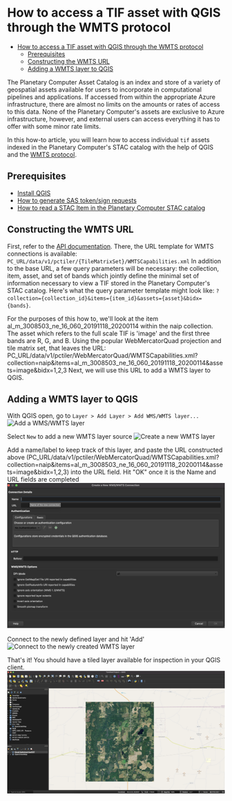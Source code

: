 # How to access a TIF asset with QGIS through the WMTS protocol

- [How to access a TIF asset with QGIS through the WMTS protocol](#how-to-access-a-tif-asset-with-qgis-through-the-wmts-protocol)
  - [Prerequisites](#prerequisites)
  - [Constructing the WMTS URL](#constructing-the-wmts-url)
  - [Adding a WMTS layer to QGIS](#adding-a-wmts-layer-to-qgis)

The Planetary Computer Asset Catalog is an index and store of a variety of
geospatial assets available for users to incorporate in computational pipelines
and applications. If accessed from within the appropriate Azure infrastructure,
there are almost no limits on the amounts or rates of access to this data. None
of the Planetary Computer's assets are exclusive to Azure infrastructure,
however, and external users can access everything it has to offer with some
minor rate limits.

In this how-to article, you will learn how to access individual `tif` assets
indexed in the Planetary Computer's STAC catalog with the help of QGIS and the
[WMTS protocol](https://www.ogc.org/standards/wmts).


## Prerequisites

- [Install QGIS](https://qgis.org/en/site/forusers/download.html)
- [How to generate SAS token/sign
  requests](./02-how-to-generate-sas-token-sign-requests.md)
- [How to read a STAC Item in the Planetary Computer STAC
  catalog](./01-how-to-read-a-stac-item.md)


## Constructing the WMTS URL


First, refer  to the [API documentation](PC_OPENAPI_URL). There, the URL
template for WMTS connections is available:
`PC_URL/data/v1/pctiler/{TileMatrixSet}/WMTSCapabilities.xml` In addition to the
base URL, a few query parameters will be necessary: the collection, item, asset,
and set of bands which jointly define the minimal set of information necessary
to view a TIF stored in the Planetary Computer's STAC catalog. Here's what the
query parameter template might look like:
`?collection={collection_id}&items={item_id}&assets={asset}&bidx={bands}`.

For the purposes of this how to, we'll look at the item
al_m_3008503_ne_16_060_20191118_20200114 within the naip collection. The asset
which refers to the full scale TIF is 'image' and the first three bands are R,
G, and B. Using the popular WebMercatorQuad projection and tile matrix set, that
leaves the URL:
PC_URL/data/v1/pctiler/WebMercatorQuad/WMTSCapabilities.xml?collection=naip&items=al_m_3008503_ne_16_060_20191118_20200114&assets=image&bidx=1,2,3
Next, we will use this URL to add a WMTS layer to QGIS.


## Adding a WMTS layer to QGIS

With QGIS open, go to `Layer > Add Layer > Add WMS/WMTS layer...` ![Add a
WMS/WMTS layer](images/add_layer_dialog_wmts.png)

Select `New` to add a new WMTS layer source ![Create a new WMTS
layer](images/create_new_wmts_connection.png)

Add a name/label to keep track of this layer, and paste the URL constructed
above
(PC_URL/data/v1/pctiler/WebMercatorQuad/WMTSCapabilities.xml?collection=naip&items=al_m_3008503_ne_16_060_20191118_20200114&assets=image&bidx=1,2,3)
into the URL field. Hit "OK" once it is the Name and URL fields are completed
![Create new WMTS layer dialog](images/add_wmts_url.png)

Connect to the newly defined layer and hit 'Add' ![Connect to the newly created
WMTS layer](images/connect_to_wmts.png)

That's it! You should have a tiled layer available for inspection in your QGIS
client. ![Inspect the newly added layer](images/wmts_success.png)
